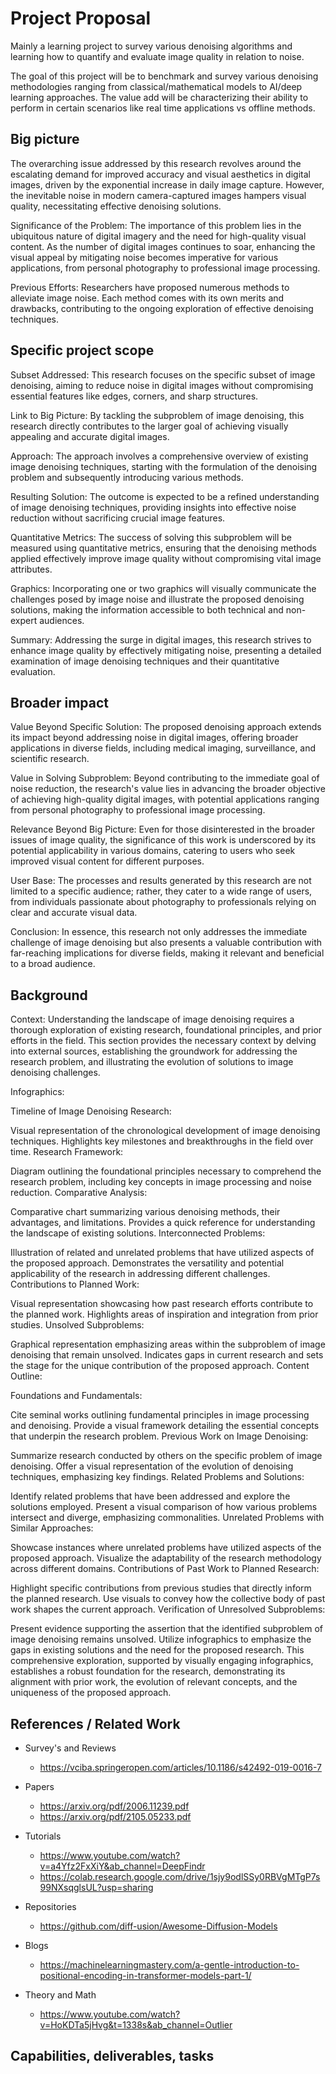 # Project Proposal
Mainly a learning project to survey various denoising algorithms and learning how to quantify and evaluate image quality in relation to noise. 

The goal of this project will be to benchmark and survey various denoising methodologies ranging from classical/mathematical models to AI/deep learning approaches. The value add will be characterizing their ability to perform in certain scenarios like real time applications vs offline methods. 


## Big picture
The overarching issue addressed by this research revolves around the escalating demand for improved accuracy and visual aesthetics in digital images, driven by the exponential increase in daily image capture. However, the inevitable noise in modern camera-captured images hampers visual quality, necessitating effective denoising solutions.

Significance of the Problem:
The importance of this problem lies in the ubiquitous nature of digital imagery and the need for high-quality visual content. As the number of digital images continues to soar, enhancing the visual appeal by mitigating noise becomes imperative for various applications, from personal photography to professional image processing.

Previous Efforts:
Researchers have proposed numerous methods to alleviate image noise. Each method comes with its own merits and drawbacks, contributing to the ongoing exploration of effective denoising techniques.

## Specific project scope
Subset Addressed:
This research focuses on the specific subset of image denoising, aiming to reduce noise in digital images without compromising essential features like edges, corners, and sharp structures.

Link to Big Picture:
By tackling the subproblem of image denoising, this research directly contributes to the larger goal of achieving visually appealing and accurate digital images.

Approach:
The approach involves a comprehensive overview of existing image denoising techniques, starting with the formulation of the denoising problem and subsequently introducing various methods.

Resulting Solution:
The outcome is expected to be a refined understanding of image denoising techniques, providing insights into effective noise reduction without sacrificing crucial image features.

Quantitative Metrics:
The success of solving this subproblem will be measured using quantitative metrics, ensuring that the denoising methods applied effectively improve image quality without compromising vital image attributes.

Graphics:
Incorporating one or two graphics will visually communicate the challenges posed by image noise and illustrate the proposed denoising solutions, making the information accessible to both technical and non-expert audiences.

Summary:
Addressing the surge in digital images, this research strives to enhance image quality by effectively mitigating noise, presenting a detailed examination of image denoising techniques and their quantitative evaluation.


## Broader impact
Value Beyond Specific Solution:
The proposed denoising approach extends its impact beyond addressing noise in digital images, offering broader applications in diverse fields, including medical imaging, surveillance, and scientific research.

Value in Solving Subproblem:
Beyond contributing to the immediate goal of noise reduction, the research's value lies in advancing the broader objective of achieving high-quality digital images, with potential applications ranging from personal photography to professional image processing.

Relevance Beyond Big Picture:
Even for those disinterested in the broader issues of image quality, the significance of this work is underscored by its potential applicability in various domains, catering to users who seek improved visual content for different purposes.

User Base:
The processes and results generated by this research are not limited to a specific audience; rather, they cater to a wide range of users, from individuals passionate about photography to professionals relying on clear and accurate visual data.

Conclusion:
In essence, this research not only addresses the immediate challenge of image denoising but also presents a valuable contribution with far-reaching implications for diverse fields, making it relevant and beneficial to a broad audience.

## Background 
Context:
Understanding the landscape of image denoising requires a thorough exploration of existing research, foundational principles, and prior efforts in the field. This section provides the necessary context by delving into external sources, establishing the groundwork for addressing the research problem, and illustrating the evolution of solutions to image denoising challenges.

Infographics:

Timeline of Image Denoising Research:

Visual representation of the chronological development of image denoising techniques.
Highlights key milestones and breakthroughs in the field over time.
Research Framework:

Diagram outlining the foundational principles necessary to comprehend the research problem, including key concepts in image processing and noise reduction.
Comparative Analysis:

Comparative chart summarizing various denoising methods, their advantages, and limitations.
Provides a quick reference for understanding the landscape of existing solutions.
Interconnected Problems:

Illustration of related and unrelated problems that have utilized aspects of the proposed approach.
Demonstrates the versatility and potential applicability of the research in addressing different challenges.
Contributions to Planned Work:

Visual representation showcasing how past research efforts contribute to the planned work.
Highlights areas of inspiration and integration from prior studies.
Unsolved Subproblems:

Graphical representation emphasizing areas within the subproblem of image denoising that remain unsolved.
Indicates gaps in current research and sets the stage for the unique contribution of the proposed approach.
Content Outline:

Foundations and Fundamentals:

Cite seminal works outlining fundamental principles in image processing and denoising.
Provide a visual framework detailing the essential concepts that underpin the research problem.
Previous Work on Image Denoising:

Summarize research conducted by others on the specific problem of image denoising.
Offer a visual representation of the evolution of denoising techniques, emphasizing key findings.
Related Problems and Solutions:

Identify related problems that have been addressed and explore the solutions employed.
Present a visual comparison of how various problems intersect and diverge, emphasizing commonalities.
Unrelated Problems with Similar Approaches:

Showcase instances where unrelated problems have utilized aspects of the proposed approach.
Visualize the adaptability of the research methodology across different domains.
Contributions of Past Work to Planned Research:

Highlight specific contributions from previous studies that directly inform the planned research.
Use visuals to convey how the collective body of past work shapes the current approach.
Verification of Unresolved Subproblems:

Present evidence supporting the assertion that the identified subproblem of image denoising remains unsolved.
Utilize infographics to emphasize the gaps in existing solutions and the need for the proposed research.
This comprehensive exploration, supported by visually engaging infographics, establishes a robust foundation for the research, demonstrating its alignment with prior work, the evolution of relevant concepts, and the uniqueness of the proposed approach.


## References / Related Work

- Survey's and Reviews
  - https://vciba.springeropen.com/articles/10.1186/s42492-019-0016-7

- Papers
  - https://arxiv.org/pdf/2006.11239.pdf
  - https://arxiv.org/pdf/2105.05233.pdf

- Tutorials
  - https://www.youtube.com/watch?v=a4Yfz2FxXiY&ab_channel=DeepFindr
  - https://colab.research.google.com/drive/1sjy9odlSSy0RBVgMTgP7s99NXsqglsUL?usp=sharing

- Repositories
  - https://github.com/diff-usion/Awesome-Diffusion-Models

- Blogs
  - https://machinelearningmastery.com/a-gentle-introduction-to-positional-encoding-in-transformer-models-part-1/

- Theory and Math
  - https://www.youtube.com/watch?v=HoKDTa5jHvg&t=1338s&ab_channel=Outlier


## Capabilities, deliverables, tasks
